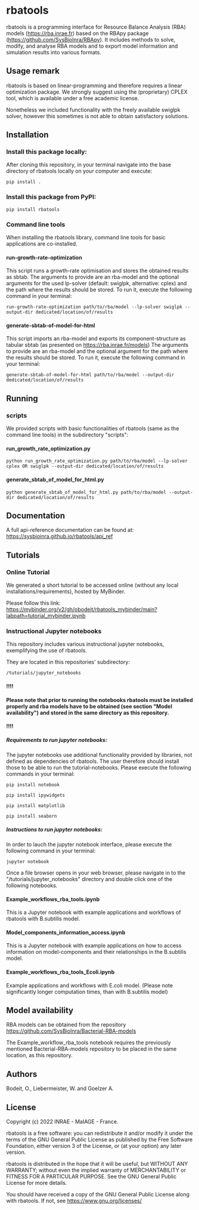 # rbatools

rbatools is a programming interface for Resource Balance Analysis (RBA) models (https://rba.inrae.fr) based on the RBApy package (https://github.com/SysBioInra/RBApy).
It includes methods to solve, modify, and analyse RBA models and to export model information and simulation results into various formats.

## Usage remark

rbatools is based on linear-programming and therefore requires a linear optimization package.
We strongly suggest using the (proprietary) CPLEX tool, which is available under a free academic license.

Nonetheless we included functionality with the freely available swiglpk solver, however this sometimes is not able to obtain satisfactory solutions.

## Installation

### Install this package locally:

After cloning this repository, in your terminal navigate into the base directory of rbatools locally on your computer and execute:

    pip install .

### Install this package from PyPI:

    pip install rbatools

### Command line tools

When installing the rbatools library, command line tools for basic applications are co-installed.

#### run-growth-rate-optimization

This script runs a growth-rate optimisation and stores the obtained results as sbtab.
The arguments to provide are an rba-model and the optional arguments for the used lp-solver (default: swiglpk, alternative: cplex) and the path where the results should be stored. To run it, execute the following command in your terminal:

    run-growth-rate-optimization path/to/rba/model --lp-solver swiglpk --output-dir dedicated/location/of/results

#### generate-sbtab-of-model-for-html

This script imports an rba-model and exports its component-structure as tabular sbtab (as presented on https://rba.inrae.fr/models)
The arguments to provide are an rba-model and the optional argument for the path where the results should be stored.
To run it, execute the following command in your terminal:

    generate-sbtab-of-model-for-html path/to/rba/model --output-dir dedicated/location/of/results

## Running

### scripts

We provided scripts with basic functionalities of rbatools (same as the command line tools) in the subdirectory "scripts":

#### run_growth_rate_optimization.py

    python run_growth_rate_optimization.py path/to/rba/model --lp-solver cplex OR swiglpk --output-dir dedicated/location/of/results

#### generate_sbtab_of_model_for_html.py

    python generate_sbtab_of_model_for_html.py path/to/rba/model --output-dir dedicated/location/of/results

## Documentation

A full api-reference documentation can be found at: https://sysbioinra.github.io/rbatools/api_ref


## Tutorials
### Online Tutorial
We generated a short tutorial to be accessed online (without any local installations/requirements), hosted by MyBinder.

Please  follow this link:
https://mybinder.org/v2/gh/obodeit/rbatools_mybinder/main?labpath=tutorial_mybinder.ipynb 
    
### Instructional Jupyter notebooks
This repository includes various instructional jupyter notebooks, exemplifying the use of rbatools.

They are located in this repositories' subdirectory:

    /tutorials/jupyter_notebooks

#### !!!!
#### Please note that prior to running the notebooks rbatools must be installed properly and rba models have to be obtained (see section "Model availability") and stored in the same directory as this repository.  
#### !!!!

##### Requirements to run jupyter notebooks:
The jupyter notebooks use additional functionality provided by libraries, not defined as dependencies of rbatools. The user therefore should install those to be able to run the tutorial-notebooks. Please execute the following commands in your terminal:

    pip install notebook

    pip install ipywidgets

    pip install matplotlib

    pip install seaborn
    
##### Instructions to run jupyter notebooks:
In order to lauch the jupyter notebook interface, please execute the following command in your terminal:

    jupyter notebook

Once a file browser opens in your web browser, please navigate in to the "/tutorials/jupyter_notebooks" directory and double click one of the following notebooks.

#### Example_workflows_rba_tools.ipynb
This is a Jupyter notebook with example applications and workflows of rbatools with B.subtilis model.
#### Model_components_information_access.ipynb

This is a Jupyter notebook with example applications on how to access information on model-components and their relationships in the B.subtilis model.

#### Example_workflows_rba_tools_Ecoli.ipynb
Example applications and workflows with E.coli model.
(Please note significantly longer computation times, than with B.subtilis model)

## Model availability
RBA models can be obtained from the repository https://github.com/SysBioInra/Bacterial-RBA-models

The Example_workflow_rba_tools notebook requires the previously mentioned Bacterial-RBA-models repository to be placed in the same location, as this repository.

## Authors

Bodeit, O., Liebermeister, W. and Goelzer A.

## License

Copyright (c) 2022 INRAE - MaIAGE - France.

rbatools is a free software: you can redistribute it and/or modify
it under the terms of the GNU General Public License as published by
the Free Software Foundation, either version 3 of the License, or
(at your option) any later version.

rbatools is distributed in the hope that it will be useful,
but WITHOUT ANY WARRANTY; without even the implied warranty of
MERCHANTABILITY or FITNESS FOR A PARTICULAR PURPOSE.  See the
GNU General Public License for more details.

You should have received a copy of the GNU General Public License
along with rbatools.  If not, see <https://www.gnu.org/licenses/>
